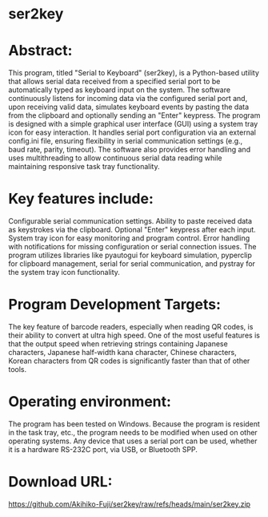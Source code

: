 # ser2key

# Abstract:
This program, titled "Serial to Keyboard" (ser2key), is a Python-based utility that allows serial data received from a specified serial port to be automatically typed as keyboard input on the system. The software continuously listens for incoming data via the configured serial port and, upon receiving valid data, simulates keyboard events by pasting the data from the clipboard and optionally sending an "Enter" keypress. The program is designed with a simple graphical user interface (GUI) using a system tray icon for easy interaction. It handles serial port configuration via an external config.ini file, ensuring flexibility in serial communication settings (e.g., baud rate, parity, timeout). The software also provides error handling and uses multithreading to allow continuous serial data reading while maintaining responsive task tray functionality.

# Key features include:
Configurable serial communication settings.
Ability to paste received data as keystrokes via the clipboard.
Optional "Enter" keypress after each input.
System tray icon for easy monitoring and program control.
Error handling with notifications for missing configuration or serial connection issues.
The program utilizes libraries like pyautogui for keyboard simulation, pyperclip for clipboard management, serial for serial communication, and pystray for the system tray icon functionality.

# Program Development Targets:
The key feature of barcode readers, especially when reading QR codes, is their ability to convert at ultra high speed.
One of the most useful features is that the output speed when retrieving strings containing Japanese characters, Japanese half-width kana character, Chinese characters, Korean characters from QR codes is significantly faster than that of other tools.

# Operating environment:
The program has been tested on Windows. Because the program is resident in the task tray, etc., the program needs to be modified when used on other operating systems.
Any device that uses a serial port can be used, whether it is a hardware RS-232C port, via USB, or Bluetooth SPP.

# Download URL:
https://github.com/Akihiko-Fuji/ser2key/raw/refs/heads/main/ser2key.zip
